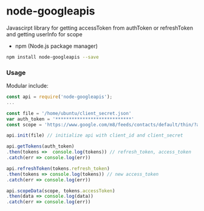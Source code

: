 # node-googleapis

Javascirpt library for getting accessToken from authToken or refreshToken and getting userInfo for scope

- npm (Node.js package manager)

```bash
npm install node-googleapis --save
```

### Usage

Modular include:

```javascript
const api = require('node-googleapis');
...

const file = '/home/ubuntu/client_secret.json'
var auth_token = '****************************'
const scope = 'https://www.google.com/m8/feeds/contacts/default/thin/?alt=json&max-results=10000'

api.init(file) // initialize api with client_id and client_secret

api.getTokens(auth_token)
.then(tokens =>  console.log(tokens)) // refresh_token, access_token
.catch(err => console.log(err))

api.refreshToken(tokens.refresh_token)
.then(tokens => console.log(tokens)) // new access_token
.catch(err => console.log(err))

api.scopeData(scope, tokens.accessToken)
.then(data => console.log(data))
.catch(err => console.log(err))

```
